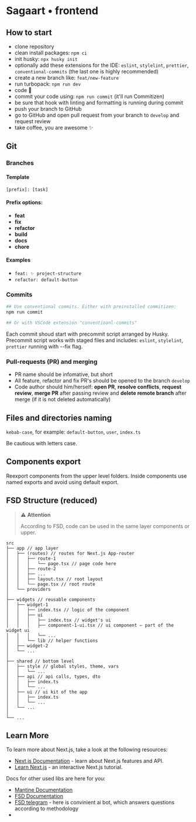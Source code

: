 # Sagaart • frontend

## How to start

- clone repository
- clean install packages: `npm ci`
- init husky: `npx husky init`
- optionally add these extensions for the IDE: `eslint`, `stylelint`, `prettier`, `conventional-commits` (the last one is highly recommended)
- create a new branch like: `feat/new-feature`
- run turbopack: `npm run dev`
- code 🥷
- commit your code using: `npm run commit` (it'll run Commitizen)
- be sure that hook with linting and formatting is running during commit
- push your branch to GitHub
- go to GitHub and open pull request from your branch to `develop` and request review
- take coffee, you are awesome ✨

## Git

### Branches

#### Template

`[prefix]: [task]`

#### Prefix options:

- **feat**
- **fix**
- **refactor**
- **build**
- **docs**
- **chore**

#### Examples

- `feat: ✨ project-structure`
- `refactor: default-button`

### Commits

```bash
## Use conventional commits. Either with preinstalled commitizen:
npm run commit

## Or with VSCode extension "conventioanl-commits"
```

Each commit shoud start with precommit script arranged by Husky. Precommit script works with staged files and includes: `eslint`, `stylelint`, `prettier` running with --fix flag.

### Pull-requests (PR) and merging

- PR name should be infomative, but short
- All feature, refactor and fix PR's should be opened to the branch `develop`
- Code author should him/herself: **open PR**, **resolve conflicts**, **request review**, **merge PR** after passing review and **delete remote branch** after merge (if it is not deleted automatically)

## Files and directories naming

`kebab-case`, for example: `default-button`, `user`, `index.ts`

Be cautious with letters case.

## Components export

Reexport components from the upper level folders. Inside components use named exports and avoid using default export.

## FSD Structure (reduced)

> ⚠️ **Attention**
>
> According to FSD, code can be used in the same layer components or upper.

```
src
├── app // app layer
│   ├── (routes) // routes for Next.js App-router
│   │   ├── route-1
│   │   │   └── page.tsx // page code here
│   │   ├── route-2
│   │   ├── ...
│   │   ├── layout.tsx // root layout
│   │   └── page.tsx // root route
│   └── providers
│
├── widgets // reusable components
│   ├── widget-1
│   │   ├── index.tsx // logic of the component
│   │   ├── ui
│   │   │   ├── index.tsx // widget's ui
│   │   │   ├── component-1-ui.tsx // ui component — part of the widget ui
│   │   │   └── ...
│   │   └── lib // helper functions
│   ├── widget-2
│   └── ...
│
├── shared // bottom level
│   ├── style // global styles, theme, vars
│   │   └── ...
│   ├── api // api calls, types, dto
│   │   ├── index.ts
│   │   └── ...
│   ├── ui // ui kit of the app
│   │   ├── index.ts
│   │   └── ...
│   └── ...
│
└── ...

```

## Learn More

To learn more about Next.js, take a look at the following resources:

- [Next.js Documentation](https://nextjs.org/docs) - learn about Next.js features and API.
- [Learn Next.js](https://nextjs.org/learn) - an interactive Next.js tutorial.

Docs for other used libs are here for you:

- [Mantine Documentation](https://mantine.dev/getting-started/)
- [FSD Documentation](https://feature-sliced.design/ru/docs)
- [FSD telegram](https://t.me/feature_sliced) - here is convinient ai bot, which answers questions according to methodology
-
